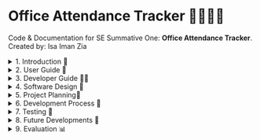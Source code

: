 # Office Attendance Tracker 🚶‍♀️‍➡️🏢

Code & Documentation for SE Summative One: **Office Attendance Tracker**. Created by: Isa Iman Zia

<details closed><summary>1. Introduction 🏫</summary>

## Overview

![App Layout](assets/app_layout.gif)

***Figure 1**: The most recent version of the application's layout is represented here.*

**Office Attendance Tracker** is a web-based application that is lightweight and intended to simplify the administration of employee attendance. The application enables users to view attendance history, and generate reports from a clean, responsive interface.

This app is ideal for: 

* **Department for Education (DfE) Colleagues** who require a rapid and effortless method to monitor their attendance records and record their working hours.
* **Senior Civil Servants (SCSs)** who are responsible for monitoring the attendance of their employees and ensuring that they are fulfilling their attendance goals.
* **Developers** seeking a front-end attendance solution that can be customised. 

</details>

<details closed><summary>2. User Guide 👥</summary>

## Key Features 🔑

* **Easy Attendance -** Select the days on which you were in the office each week with ease by selecting the corresponding checkboxes.
* **Reason & Accessibility Input -** Provide the rationale for your attendance and indicate any accessibility requirements in the form.
* **Attendance Summary Cards -** Visually appealing data panels provide instantaneous access to your attendance percentage, total office days, and total working days.
* **Target Status Indicator -** Quickly determine whether you are "On target" or "Off target" by examining your attendance percentage.
* **CSV Export -** Export your attendance data to a CSV file for convenient record-keeping or sharing.
* **Responsive & Accessible Design -** The application is intended to function seamlessly on a variety of devices and is accessible to all users.

## Getting Started

### Accessing the App

Access the Office Attendance Tracker through your web browser.  No installation is necessary; simply access the URL or view the index.html file locally. Access the Office Attendance Tracker through your web browser. No installation is necessary; simply access the URL provided or view the [index.html](index.html) file locally.

### System Requirements

* A contemporary web browser, such as Chrome, Edge, Firefox, or Safari
* Internet connection is required for online hosting

### First-time Setup

* Download or clone the project files to your computer if you are operating locally.
* To initiate the application, navigate to the index.html file in your browser.

## How to use the App

![Live walkthrough of Office Attendance Tracker](assets/attendance_walkthrough.gif)

***Figure 2**: An animated GIF that illustrates the operation of the Office Attendance Tracker.  It also illustrates the functionalities that are involved.*

You will be presented with a form that requires you to input the commencement date of the week and select the days on which you were present at the office.  Fill in the necessary fields to initiate attendance monitoring. 

To comprehend the tracker's operation, consult the walkthrough above.

</details>

<details closed><summary>3. Developer Guide 🧑‍💻</summary>

## Installation and Setup Instructions

In order to execute the files successfully, the following are required: npm and node. Adhere to the subsequent procedures: 

1. **Check Node.js and npm installation**

```sh
node -v
npm -v
```

If both commands return version numbers, you are prepared to continue.  If not, obtain and install the Node.js package, which includes npm, from the following link: [Node.js download](https://nodejs.org/en)

2. **Clone the Repository**

```sh
git clone https://github.com/MrKilljoy137xxx/OfficeAttendance-Tracker.git
cd OfficeAttendance-Tracker
```

## Running tests

3. **Install Dependencies (for Testing)**

To execute tests, install the necessary package:

```sh
npm install
```

4. **Run the Application**

* Utilise your preferred web browser to access the index.html file.
* The application is purely client-side; no server configuration is necessary.

5. **Run Tests**

```sh
npm test
```

## Tech Stack Overview

* **Frontend:** HTML, CSS, JavaScript
* **Testing:** Jest (for unit testing JavaScript functions)
* **Version Control:** Git & GitHub

## Project Management

[View Kanban Board](https://github.com/users/MrKilljoy137xxx/projects/7)

## Product Design

[View Software Designs](https://www.figma.com/design/WJocdnGP8lz0KeOSZz0sVz/Office-Attendance-Tracker-Design-Plans?node-id=0-1&p=f&t=hLfXCABztxU3c7DL-0)

## Files to run the App

* index.html
* styles.css
* script.js

## Files used for Testing

* script.test.js
* package.json

## Codebase Structure

```
/
├── index.html          # Main HTML file
├── styles.css          # CSS styles
├── script.js           # Main JavaScript logic
├── script.test.js      # Jest unit tests
├── assets/             # Images and other static assets
└── README.md           # Project documentation
```

## Deployment Instructions

### Static Hosting (Recommended)

This application is a static web application that can be deployed on any static hosting service, such as GitHub Pages, that supports HTML, CSS, and JavaScript.

### Deploying to GitHub Pages

1. Push your project to a GitHub repository.
2. Access your repository's **Settings** and then navigate to the **Pages** section.
3. Select the root (**/**) folder and the branch (typically **main**) under **"Source"**
4. **Save**. Your site will be available at `https://your-username.github.io/your-repo-name/`.

</details>

<details closed><summary>4. Software Design 🎨 </summary>

## Design Principles

I was required to consider the application of deliberate design principles before creating the software designs. This will guarantee that the app is accessible and usable for all users within the DfE.  I have taken into account the following main principles:

**Clarity** was the initial principle that I examined.  This is the point at which I needed to guarantee that the user interface was both intuitive and aesthetically pleasing.  Additionally, I was required to guarantee that the office attendance rates of my users could be calculated and recorded through the use of distinct labels, buttons, and icons.

**Consistency** was the second principle that I evaluated.  This is the point at which I was required to adhere to common UI patterns, such as placing buttons at the bottom, and to maintain a consistent layout, typefaces, and colours across all pages.

**Accessibility** is the third design principle that I would prioritise.  This is the point at which I was required to guarantee that the keyboard navigation functioned properly and that the colour contrast between the text and the background was sufficient.  I was able to identify two colleagues in the department who had accessibility requirements and the corresponding colour scheme and font style to assist in addressing their needs.  I will elaborate on this later.

## User Personas & Empathy Maps

**User personas** are fictional representations of target users that aid in the comprehension of their demands, behaviours, objectives, and sore points.  They are essential for the purpose of designing with empathy and concentrating on the actual requirements of the user.  Features can be prioritised and UX can be improved by tailoring interfaces and interactions to specific user categories.  Utilising user personas, two distinct user categories were examined: a SCS user and a typical DfE colleague, with the objective of identifying their accessibility requirements and pain points.

![User Personas SCS](assets/SCS.png)

***Figure 3**: The User Persona of a SCS.*

![User_Persona_DfE](assets/dfe_colleague.png)

***Figure 4**: The User Persona of a normal DfE Colleague.*

By developing two **empathy maps** for colleagues, a collaborative visualisation tool that conveys user thoughts, emotions, words, and actions, the design process will be enhanced, thereby promoting a more profound comprehension among team members.

![Empaythy Map SCS](assets/scs_empathy_map.png)

***Figure 5**: The empathy map of an SCS.*

![Empathy Map DfE](assets/dfe_empathy_map.png)

***Figure 6**: The Empathy Map of a normal DfE colleague.*

## UI Mockups

![Wireframe Design](assets/wireframe_design.png)

***Figure 7**: A wireframe of the Office Attendance tracker in Figma*

I utilised Figma to generate a preliminary wireframe design after collecting my user requirements, as illustrated in my empathy maps and user personas. Prior to investing in full development, Figma wireframes were an essential initial stage in the process of visualising, communicating, and refining the design of my application.

Ultimately, my stakeholders were satisfied with the app's design and subsequently granted authorisation for the complete development of the application.  The only modification they needed was to arrange the selection buttons for the second query horizontally, rather than vertically, in order to conserve space on the page.

![Design Walkthrough](assets/design_walkthrough.gif)

***Figure 8**: This is a live wireframe walkthrough that was conducted on Figma.*

The wireframe designs will be enhanced with each iteration cycle as a result of additional feedback from the stakeholders.

</details>

<details closed><summary>5. Project Planning📝</summary>

## Methodology

I utilised the Agile methodology to facilitate the development process.  This method of software development is iterative and adaptable, with a focus on the rapid incremental delivery of functional software, customer feedback, and collaboration.  Agile has enabled me to divide the project into smaller, more manageable units known as sprints, rather than planning the entire project in advance.  This will enable me to perpetually enhance the current tracker through the sprint cycles.

This is how I applied Agile to my workflow: 

* **Iterative Development-** The attendance tracker was constructed in incremental stages, with each feature (such as data cards, export, and target box) being added and enhanced in response to user feedback.

* **Continuous Improvement-** I conducted routine evaluations of the strategies that were effective and those that could be improved, implementing modifications as I worked.

* **Task Tracking-** I separated my work into manageable tasks (tickets), monitored my progress, and prioritised the most critical tasks by utilising GitHub issues and labels.  I will elaborate on this matter in the structure section.

## Structure

![Kanban Board P1](assets/kanban_p1.png)

***Figure 9**: The Project Kanban board as it is presented in GitHub Projects.  This enabled me to coordinate the tickets (GitHub) across each stage of the development process.*

I have utilised a Kanban board through GitHub Projects and have compiled a list of all available assignments for Sprint 1.1. This facilitated the visual organisation and management of all my responsibilities during the software development lifecycle. The board was organised into the following columns: Backlog, Ready, In progress, In review, Developed, Testing, and Completed. GitHub issues were used to represent each task, feature, and bug, which were relocated across these columns as my work progressed.

The project was overseen by agile sprints, which were predetermined periods of time that enabled the creation of an office attendance tracker that was manageable. This method served to mitigate distress and enhance productivity. Also, the process enabled the assessment of successes and failings, which ultimately improved the quality of the product and process over time.

The development process entailed the sequential development of features through branches within a Git repository, ensuring that new features or problem solutions were developed in their respective branches. This ensured the stability of the code base. Pull requests were designated to the appropriate tickets in accordance with the branch naming conventions. This enhanced the organisation of developments and facilitated code evaluations, thereby guaranteeing the stability of the primary code base.

I conducted a sprint review at the end of each Agile development sprint, showcasing their product, gathering stakeholder feedback, and discussing improvements. The feedback was converted into technical requirements and incorporated into the Backlog. The Product Lead will review the Backlog to determine potential work for the next sprint, considering priorities and urgency.

## Ticket Labels

![Ticket Labels](assets/ticket_labels.png)

***Figure 10**: This displays the labels that were employed to organise the tickets.*

</details>

<details closed><summary>6. Development Process 🔧 </summary>

### Coding Journey

An interactive and structured coding journey was pursued in the development of the Office Attendance tracker:

* **Initial Setup -** The project commenced with the establishment of the fundamental HTML structure, which ensured semantic markup to promote clarity and accessibility.
* **Feature Driven Development -** Each feature (including the selection of office days, attendance calculation, and CSV export) was developed incrementally.  In order to facilitate focused development and seamless integration, features were implemented in distinct branches.
* **Styling and Responsiveness -** A clear, accessible, and responsive interface was generated through the utilisation of CSS. 
* **Interactive Functionality -** JavaScript was developed to manage dynamic updates, including the calculation of attendance percentages, the real-time updating of data cards, and the management of the on/off target status.
* **Accessibility and User Experience -** Accessibility was prioritised by employing appropriate labels and colour contrast throughout the journey. In order to enhance the interface and interactions, user feedback will be implemented.
* **Testing and Refinement -** User Acceptance Testing (UAT) is one of the various modes of testing that the application will undergo.  Github issues will be employed to monitor and resolve bugs, and the existing application will be enhanced in accordance with the results of the testing.
* **Version Control and Colloboration -** Git and Github were employed to facilitate collaborative development and code revision through the use of branches and pull requests for version control.

### Models Followed

The initiative adheres to a separation of concerns model:

* **HTML** for structure
* **CSS** for presentation
* **JavaScript** for behaviour

The UI logic is loosely based on the Model-View-Controller (MVC) pattern:

* **Model:** Data (e.g. selected days, attendance percentage)
* **View:** The interface is rendered using HTML and CSS.
* **Controller:** User input is processed by JavaScript functions that update the view.

</details>

<details closed><summary>7. Testing 🧪 </summary>

Test-Driven Development (TDD) is a software development methodology that enables me to generate automated tests for my code prior to composing the actual implementation. It is crucial for me to incorporate this into the OA tracker, as it will guarantee that the primary features function as intended and prevent the occurrence of bugs.

I will initially develop a test that defines a desired function or feature, execute it to observe its failure, subsequently compose the minimum code required to pass the test, and subsequently refactor as necessary.

**First Failing Test:**

![Failed Unit Code](assets/failed_unittest.png)
![Failed Output](assets/failed_output.png)

***Figure 11**: The output of a unit test that failed is illustrated in this example. The expected value for the date selection does not correspond with the actual value, resulting in the failure of this unit test.*

**Code needed to pass the test**

![Passed Unit Code](assets/passed_unittest.png)
![Passed Output](assets/passed_output.png)

***Figure 12**: The weekday selection is now functioning as intended, as evidenced by the passed unit test in the output.*

I initially tested the weekday selection function and subsequently conducted unit tests on the remaining functions. This approach enabled me to identify defects at an early stage and maintain the robustness, accuracy, and extensibility of my tracker.

## Accessibility Testing

Lighthouse is an automated application that is open-source and was created by Google to evaluate the quality of web pages.  It evaluates the performance, accessibility, SEO, best practices, and features of Progressive Web Apps.  It is crucial to verify that my website is accessible to users with disabilities, as evidenced by the SCS and a typical DfE colleague who requires accessibility.

![Lighthout Output](assets/lighthouse_results.png)

***Figure 13**: The Office Attendance Tracker's Google Lighthouse results are illustrated in the figure.*

### Performance

The OA tracker is highly optimised and operates at an exceptional rate, as indicated by a performance score of 100.  This suggests that the website is responsive to user interactions, loads rapidly, and adheres to the most effective web performance practices.

### Accessibility

The OA tracker is highly accessible to the majority of users, as indicated by an accessibility score of 92.  This suggests that the website adheres to the majority of accessibility standards; however, there are a few minor areas that could be enhanced in order to achieve a faultless score.

### What can be improved

I will need to consult with the product owner during the upcoming sprint to determine how we can improve the product's accessibility.  This is in the form of a ticket, which will be temporarily stored in the product backlog.

</details>

<details closed><summary>8. Future Developments 🔭 </summary>

Please consult the [Kanban Board](https://github.com/users/MrKilljoy137xxx/projects/7), which displays a backlog of ideas that will be executed in subsequent sprints.

</details>
 

<details closed><summary>9. Evaluation 📊 </summary>

In order to guarantee dependability and functionality, the OA tracker underwent an exhaustive evaluation.  Unit tests were developed for all critical functions and user interface components, such as text inputs, weekday checkboxes, and date selection.

The lighthouse results indicate that the tracker satisfies the majority of functional and accessibility requirements, with a performance score of 100 and an accessibility score of 92.  Consequently, accessibility can be enhanced through the implementation of minor enhancements.

As a result, in order to enhance the tracker, user feedback is necessary. This will enable me to identify additional requirements and ensure that they are translated into tickets that can be implemented during the subsequent iteration cycle. Additionally, accessibility should be taken into account from the outset to guarantee that the requirements of the majority of users are satisfied.


</details>
